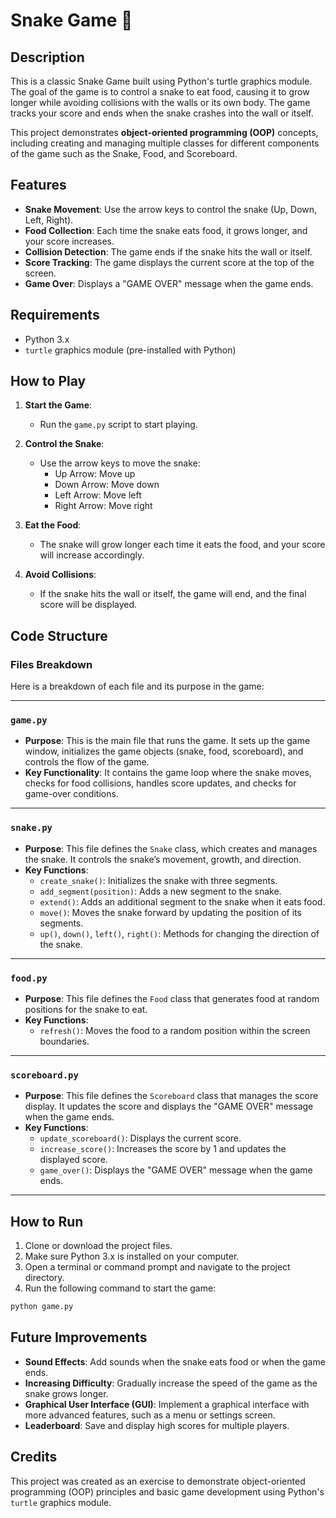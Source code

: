 # Snake Game 🐍

## Description

This is a classic Snake Game built using Python's turtle graphics module. The goal of the game is to control a snake to eat food, causing it to grow longer while avoiding collisions with the walls or its own body. The game tracks your score and ends when the snake crashes into the wall or itself.

This project demonstrates **object-oriented programming (OOP)** concepts, including creating and managing multiple classes for different components of the game such as the Snake, Food, and Scoreboard.

## Features

- **Snake Movement**: Use the arrow keys to control the snake (Up, Down, Left, Right).
- **Food Collection**: Each time the snake eats food, it grows longer, and your score increases.
- **Collision Detection**: The game ends if the snake hits the wall or itself.
- **Score Tracking**: The game displays the current score at the top of the screen.
- **Game Over**: Displays a "GAME OVER" message when the game ends.

## Requirements

- Python 3.x
- `turtle` graphics module (pre-installed with Python)

## How to Play

1. **Start the Game**:
   - Run the `game.py` script to start playing.

2. **Control the Snake**:
   - Use the arrow keys to move the snake:
     - Up Arrow: Move up
     - Down Arrow: Move down
     - Left Arrow: Move left
     - Right Arrow: Move right

3. **Eat the Food**:
   - The snake will grow longer each time it eats the food, and your score will increase accordingly.

4. **Avoid Collisions**:
   - If the snake hits the wall or itself, the game will end, and the final score will be displayed.

## Code Structure

### Files Breakdown

Here is a breakdown of each file and its purpose in the game:

---

### `game.py`

- **Purpose**: This is the main file that runs the game. It sets up the game window, initializes the game objects (snake, food, scoreboard), and controls the flow of the game.
- **Key Functionality**: It contains the game loop where the snake moves, checks for food collisions, handles score updates, and checks for game-over conditions.

---

### `snake.py`

- **Purpose**: This file defines the `Snake` class, which creates and manages the snake. It controls the snake’s movement, growth, and direction.
- **Key Functions**:
  - `create_snake()`: Initializes the snake with three segments.
  - `add_segment(position)`: Adds a new segment to the snake.
  - `extend()`: Adds an additional segment to the snake when it eats food.
  - `move()`: Moves the snake forward by updating the position of its segments.
  - `up()`, `down()`, `left()`, `right()`: Methods for changing the direction of the snake.

---

### `food.py`

- **Purpose**: This file defines the `Food` class that generates food at random positions for the snake to eat.
- **Key Functions**:
  - `refresh()`: Moves the food to a random position within the screen boundaries.

---

### `scoreboard.py`

- **Purpose**: This file defines the `Scoreboard` class that manages the score display. It updates the score and displays the "GAME OVER" message when the game ends.
- **Key Functions**:
  - `update_scoreboard()`: Displays the current score.
  - `increase_score()`: Increases the score by 1 and updates the displayed score.
  - `game_over()`: Displays the "GAME OVER" message when the game ends.

---

## How to Run

1. Clone or download the project files.
2. Make sure Python 3.x is installed on your computer.
3. Open a terminal or command prompt and navigate to the project directory.
4. Run the following command to start the game:

```bash
python game.py
```
## Future Improvements

- **Sound Effects**: Add sounds when the snake eats food or when the game ends.
- **Increasing Difficulty**: Gradually increase the speed of the game as the snake grows longer.
- **Graphical User Interface (GUI)**: Implement a graphical interface with more advanced features, such as a menu or settings screen.
- **Leaderboard**: Save and display high scores for multiple players.

## Credits

This project was created as an exercise to demonstrate object-oriented programming (OOP) principles and basic game development using Python's `turtle` graphics module.